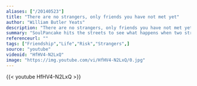 ```yaml
---
aliases: ["/20140523"]
title: "There are no strangers, only friends you have not met yet"
author: "William Butler Yeats"
description: "There are no strangers, only friends you have not met yet - William Butler Yeats quotes from GetInspired365.com"
summary: "SoulPancake hits the streets to see what happens when two strangers sit in a ball pit... and talk about life's big questions"
referenceurl: ""
tags: ["Friendship","Life","Risk","Strangers",]
source: "youtube"
videoid: "HfHV4-N2LxQ"
image: "https://img.youtube.com/vi/HfHV4-N2LxQ/0.jpg"
---
```


{{< youtube HfHV4-N2LxQ >}}
